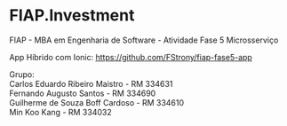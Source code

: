 # FIAP.Investment
FIAP - MBA em Engenharia de Software - Atividade Fase 5 Microsserviço 

App Híbrido com Ionic: https://github.com/FStrony/fiap-fase5-app

Grupo:<br>
Carlos Eduardo Ribeiro Maistro - RM 334631<br>
Fernando Augusto Santos - RM 334690<br>
Guilherme de Souza Boff Cardoso - RM 334610<br>
Min Koo Kang - RM 334032
